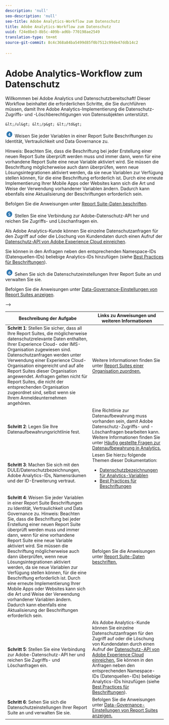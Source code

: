 ```yaml
---
description: 'null'
seo-description: 'null'
seo-title: Adobe Analytics-Workflow zum Datenschutz
title: Adobe Analytics-Workflow zum Datenschutz
uuid: f24e8be3-8b5c-409b-ad6b-770198ae2549
translation-type: tm+mt
source-git-commit: 8c4c368a84ba5499d85f0b7512c99de47ddb14c2

---
```



# Adobe Analytics-Workflow zum Datenschutz

Willkommen bei Adobe Analytics und Datenschutzbereitschaft! Dieser Workflow beinhaltet die erforderlichen Schritte, die Sie durchführen müssen, damit Ihre Adobe Analytics-Implementierung die Datenschutz-Zugriffs- und -Löschberechtigungen von Datensubjekten unterstützt.

<!--
<table id="table_0E561F62247A4D01B6E7180560082DC9"> 
 <thead> 
  <tr> 
   <th colname="col2" class="entry"> Task Description </th> 
   <th colname="col3" class="entry"> Links to Instructions and More Information </th> 
  </tr> 
 </thead>
 <tbody> 
  <tr> 
   <td colname="col2"> <p><img placement="break"  src="assets/step1_icon.png" id="image_15849358972A4846A54FCB51997576D5" /> Ensure that any of your report suites that might contain Data Privacy-relevant data are mapped to your Experience Cloud (or IMS) organization. </p> <p>Data Privacy requests are submitted using an Experience Cloud Organization and will be applied to all report suites claimed by that Organization. Requests will not apply to report suites not mapped to that Organization, even if they are part of your login company. </p> </td> 
   <td colname="col3"> <p>Refer to <a href="https://marketing.adobe.com/resources/help/en_US/mcloud/report-suite-mapping.html"> Map report suites to an organization</a>. </p> </td> 
  </tr> 
  <tr> 
   <td colname="col2"> <p><img placement="break"  src="assets/step2_icon.png" id="image_372B2C65DFAD46E39AE4D715313ABD0E"/> Set your data retention policy. </p> </td> 
   <td colname="col3"> <p>A data retention policy needs to be in place in order for Adobe to service Data Privacy data access/delete requests. </p> <p>For more information, see this <a href="https://marketing.adobe.com/resources/help/en_US/reference/data-retention-client-table-faq.html"> Analytics Data Retention FAQ</a>. </p> </td> 
  </tr> 
  <tr> 
   <td colname="col2"> <p><img placement="break"  src="assets/step3_icon.png" id="image_30DB956290CC4E64A7085B46364BE059" /> Familiarize yourself with DULE/Data Privacy labels, Adobe Analytics IDs, namespaces, and ID expansion. </p> </td> 
   <td colname="col3"> <p> Read these topics in this documentation set: 
     <ul> 
      <li><a href="/help/admin/c-data-governance/gdpr-labels.md"> Data Privacy Labels for Analytics Variables</a> </li> 
      <li><a href="/help/admin/c-data-governance/gdpr-analytics-ids.md"> Labeling Best Practices</a>--> </li>
    &lt;/ul&gt; &lt;/p&gt; &lt;/td&gt;
</tr> 
  <tr> 
   <td colname="col2"> <p><img  src="assets/step4_icon.png" id="image_FE2039B8345248BCA303B44C10B68EA1" placement="break" /> Weisen Sie jeder Variablen in einer Report Suite Beschriftungen zu Identität, Vertraulichkeit und Data Governance zu. </p> <p>Hinweis: Beachten Sie, dass die Beschriftung bei jeder Erstellung einer neuen Report Suite überprüft werden muss und immer dann, wenn für eine vorhandene Report Suite eine neue Variable aktiviert wird. Sie müssen die Beschriftung möglicherweise auch dann überprüfen, wenn neue Lösungsintegrationen aktiviert werden, da sie neue Variablen zur Verfügung stellen können, für die eine Beschriftung erforderlich ist. Durch eine erneute Implementierung Ihrer Mobile Apps oder Websites kann sich die Art und Weise der Verwendung vorhandener Variablen ändern. Dadurch kann ebenfalls eine Aktualisierung der Beschriftungen erforderlich sein. </p> </td> 
   <td colname="col3"> <p> Befolgen Sie die Anweisungen unter <a href="/help/admin/c-data-governance/gdpr-setup-reportsuite.md">Report Suite-Daten beschriften</a>. </p> </td> 
  </tr> 
  <tr> 
   <td colname="col2"> <p><img placement="break"  src="assets/step5_icon.png" id="image_E9BEF83BF30F4528A030F23F71E5E5D8" /> Stellen Sie eine Verbindung zur Adobe-Datenschutz-API her und reichen Sie Zugriffs- und Löschanfragen ein. </p> </td> 
   <td colname="col3"> <p>Als Adobe Analytics-Kunde können Sie einzelne Datenschutzanfragen für den Zugriff auf oder die Löschung von Kundendaten durch einen Aufruf der <a href="https://www.adobe.io/apis/cloudplatform/gdpr.html">Datenschutz-API von Adobe Experience Cloud einreichen</a>. </p> <p>Sie können in den Anfragen neben den entsprechenden Namespace-IDs (Datenquellen-IDs) beliebige Analytics-IDs hinzufügen (siehe <a href="/help/admin/c-data-governance/gdpr-analytics-ids.md">Best Practices für Beschriftungen</a>). </p> </td> 
  </tr> 
  <tr> 
   <td colname="col2"> <p><img placement="break"  src="assets/step6_icon.png" id="image_5CF03706FECD4F8BBAE0D0C19F98B8BB" /> Sehen Sie sich die Datenschutzeinstellungen Ihrer Report Suite an und verwalten Sie sie. </p> </td> 
   <td colname="col3"> <p>Befolgen Sie die Anweisungen unter <a href="/help/admin/c-data-governance/gdpr-view-settings.md">Data-Governance-Einstellungen von Report Suites anzeigen</a>. </p> </td> 
  </tr> 
 </tbody> 
</table>
--&gt;

| Beschreibung der Aufgabe | Links zu Anweisungen und weiteren Informationen |
|--- |--- |
| **Schritt 1**: Stellen Sie sicher, dass all Ihre Report Suites, die möglicherweise datenschutzrelevante Daten enthalten, Ihrer Experience Cloud- oder IMS-Organisation zugewiesen sind.  Datenschutzanfragen werden unter Verwendung einer Experience Cloud-Organisation eingereicht und auf alle Report Suites dieser Organisation angewendet. Anfragen gelten nicht für Report Suites, die nicht der entsprechenden Organisation zugeordnet sind, selbst wenn sie Ihrem Anmeldeunternehmen angehören. | Weitere Informationen finden Sie unter [Report Suites einer Organisation zuordnen.](https://docs.adobe.com/content/help/en/core-services/interface/about-core-services/report-suite-mapping.html) |
| **Schritt 2**: Legen Sie Ihre Datenaufbewahrungsrichtlinie fest. | Eine Richtlinie zur Datenaufbewahrung muss vorhanden sein, damit Adobe Datenschutz-Zugriffs- und -Löschanfragen bearbeiten kann.  Weitere Informationen finden Sie unter [Häufig gestellte Fragen zur Datenaufbewahrung in Analytics.](/help/technotes/data-retention.md) |
| **Schritt 3**: Machen Sie sich mit den DULE/Datenschutzbezeichnungen, Adobe Analytics-IDs, Namensräumen und der ID-Erweiterung vertraut. | Lesen Sie hierzu folgende Themen dieser Dokumentation:<ul><li>[Datenschutzbezeichnungen für Analytics-Variablen](/help/admin/c-data-governance/gdpr-labels.md)</li><li>[Best Practices für Beschriftungen](/help/admin/c-data-governance/gdpr-analytics-ids.md)</li></ul> |
| **Schritt 4**: Weisen Sie jeder Variablen in einer Report Suite Beschriftungen zu Identität, Vertraulichkeit und Data Governance zu.  Hinweis: Beachten Sie, dass die Beschriftung bei jeder Erstellung einer neuen Report Suite überprüft werden muss und immer dann, wenn für eine vorhandene Report Suite eine neue Variable aktiviert wird. Sie müssen die Beschriftung möglicherweise auch dann überprüfen, wenn neue Lösungsintegrationen aktiviert werden, da sie neue Variablen zur Verfügung stellen können, für die eine Beschriftung erforderlich ist. Durch eine erneute Implementierung Ihrer Mobile Apps oder Websites kann sich die Art und Weise der Verwendung vorhandener Variablen ändern. Dadurch kann ebenfalls eine Aktualisierung der Beschriftungen erforderlich sein. | Befolgen Sie die Anweisungen unter [Report Suite-Daten beschriften.](/help/admin/c-data-governance/gdpr-setup-reportsuite.md) |
| **Schritt 5**: Stellen Sie eine Verbindung zur Adobe-Datenschutz-API her und reichen Sie Zugriffs- und Löschanfragen ein. | Als Adobe Analytics-Kunde können Sie einzelne Datenschutzanfragen für den Zugriff auf oder die Löschung von Kundendaten durch einen Aufruf der [Datenschutz-API von Adobe Experience Cloud einreichen.](https://www.adobe.io/apis/experienceplatform/gdpr.html) Sie können in den Anfragen neben den entsprechenden Namespace-IDs (Datenquellen-IDs) beliebige Analytics-IDs hinzufügen (siehe [Best Practices für Beschriftungen](/help/admin/c-data-governance/gdpr-analytics-ids.md)). |
| **Schritt 6**: Sehen Sie sich die Datenschutzeinstellungen Ihrer Report Suite an und verwalten Sie sie. | Befolgen Sie die Anweisungen unter [Data-Governance-Einstellungen von Report Suites anzeigen.](/help/admin/c-data-governance/gdpr-view-settings.md) |
